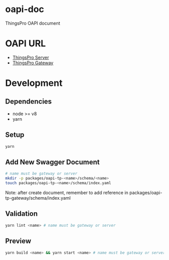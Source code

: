 # oapi-doc

ThingsPro OAPI document

# OAPI URL

- [ThingsPro Server](https://thingspro-server-oapi.netlify.com)
- [ThingsPro Gateway](https://thingspro-gateway-oapi.netlify.com)

# Development

## Dependencies

- node >= v8
- yarn

## Setup

```sh
yarn
```

## Add New Swagger Document

```sh
# name must be gateway or server
mkdir -p packages/oapi-tp-<name>/schema/<name>
touch packages/oapi-tp-<name>/schema/index.yaml
```

Note: after create document, remember to add reference in packages/oapi-tp-gateway/schema/index.yaml

## Validation

```sh
yarn lint <name> # name must be gateway or server
```

## Preview

```sh
yarn build <name> && yarn start <name> # name must be gateway or server
```
